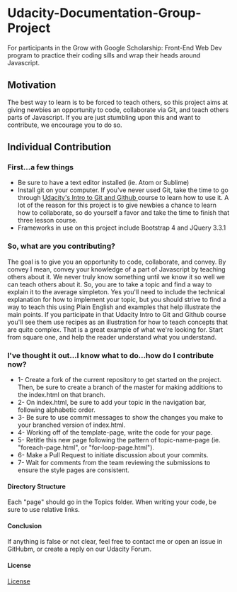 # Udacity-Documentation-Group-Project
For participants in the Grow with Google Scholarship: Front-End Web Dev program to practice their coding sills and wrap their heads around Javascript. 
<h2> Motivation </h2>
The best way to learn is to be forced to teach others, so this project aims at giving newbies an opportunity to code, collaborate via Git, and teach others parts of Javascript. If you are just stumbling upon this and want to contribute, we encourage you to do so.

<h2> Individual Contribution</h4>
<h3> First...a few things</h2>
<ul>
  <li>Be sure to have a text editor installed  (ie. Atom or Sublime)</li>
  <li>Install git on your computer. If you've never used Git, take the time to go through <a target="_blank" href="https://www.udacity.com/course/how-to-use-git-and-github--ud775"> Udacity's Intro to Git and Github </a> course to learn how to use it. A lot of the reason for this project is to give newbies a chance to learn how to collaborate, so do yourself a favor and take the time to finish that three lesson course.</li>
  <li>Frameworks in use on this project include Bootstrap 4 and JQuery 3.3.1</li>
</ul>
  <h3> So, what are you contributing?</h4>
  <p> The goal is to give you an opportunity to code, collaborate, and convey. By convey I mean, convey your knowledge of a part of Javascript by teaching others about it. We never truly know something until we know it so well we can teach others about it. So, you are to take a topic and find a way to explain it to the average simpleton. Yes you'll need to include the technical explanation for how to implement your topic, but you should strive to find a way to teach this using Plain English and examples that help illustrate the main points. If you participate in that Udacity Intro to Git and Github course you'll see them use recipes as an illustration for how to teach concepts that are quite complex. That is a great example of what we're looking for. Start from square one, and help the reader understand what you understand.</p>
  <h3>I've thought it out...I know what to do...how do I contribute now?</h3>
  <ul>
  <li>1- Create a fork of the current repository to get started on the project. Then, be sure to create a branch of the master for making additions to the index.html on that branch. </li>
<li>2- On index.html, be sure to add your topic in the navigation bar, following alphabetic order.</li>
  <li>3- Be sure to use commit messages to show the changes you make to your branched version of index.html.</li>
<li>4- Working off of the template-page, write the code for your page.</li>
<li>5- Retitle this new page following the pattern of topic-name-page (ie. "foreach-page.html", or "for-loop-page.html").</li> 
<li>6- Make a Pull Request to initiate discussion about your commits. </li>
<li> 7- Wait for comments from the team reviewing the submissions to ensure the style pages are consistent.</li>
</ul>

<h4> Directory Structure</h4>
Each "page" should go in the Topics folder. When writing your code, be sure to use relative links.

<h4> Conclusion</h4>
If anything is false or not clear, feel free to contact me or open an issue in GitHubm, or create a reply on our Udacity Forum.

<h4>License</h4>
<a target="_blank" href="license.md">License</a>
